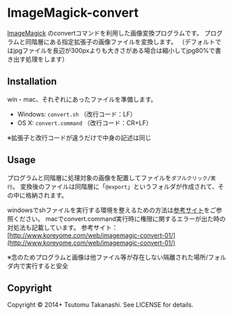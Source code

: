 # ImageMagick-convert

[ImageMagick](http://www.imagemagick.org/) のconvertコマンドを利用した画像変換プログラムです。
プログラムと同階層にある指定拡張子の画像ファイルを変換します。
（デフォルトではjpgファイルを長辺が300pxよりも大きさがある場合は縮小してjpg80%で書き出す処理をします）


## Installation

win・mac、それぞれにあったファイルを準備します。

* Windows: `convert.sh`  （改行コード：LF）
* OS X: `convert.command`  （改行コード：CR+LF）

※拡張子と改行コードが違うだけで中身の記述は同じ


## Usage

プログラムと同階層に処理対象の画像を配置してファイルを`ダブルクリック/実行`。
変換後のファイルは同階層に「`@export`」というフォルダが作成されて、その中に格納されます。

windowsでshファイルを実行する環境を整えるための方法は[参考サイト](http://www.koreyome.com/web/imagemagic-convert-01/)をご参照ください。
macでconvert.command実行時に権限に関するエラーが出た時の対処法も記載しています。
参考サイト：[http://www.koreyome.com/web/imagemagic-convert-01/](http://www.koreyome.com/web/imagemagic-convert-01/)

※念のためプログラムと画像は他ファイル等が存在しない隔離された場所/フォルダ内で実行すると安全


## Copyright
Copyright © 2014+ Tsutomu Takanashi. See LICENSE for details.






